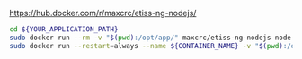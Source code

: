 https://hub.docker.com/r/maxcrc/etiss-ng-nodejs/

```bash
cd ${YOUR_APPLICATION_PATH}
sudo docker run --rm -v "$(pwd):/opt/app/" maxcrc/etiss-ng-nodejs node install
sudo docker run --restart=always --name ${CONTAINER_NAME} -v "$(pwd):/opt/app/" -d -p 9966:3000 maxcrc/etiss-ng-nodejs
```

